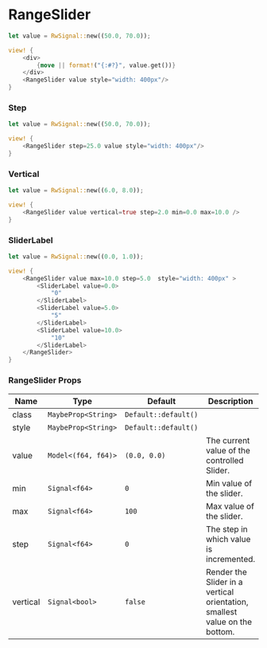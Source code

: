 # RangeSlider

```rust demo
let value = RwSignal::new((50.0, 70.0));

view! {
    <div>
        {move || format!("{:#?}", value.get())}
    </div>
    <RangeSlider value style="width: 400px"/>
}
```

### Step

```rust demo
let value = RwSignal::new((50.0, 70.0));

view! {
    <RangeSlider step=25.0 value style="width: 400px"/>
}
```

### Vertical

```rust demo
let value = RwSignal::new((6.0, 8.0));

view! {
    <RangeSlider value vertical=true step=2.0 min=0.0 max=10.0 />
}
```

### SliderLabel

```rust demo
let value = RwSignal::new((0.0, 1.0));

view! {
    <RangeSlider value max=10.0 step=5.0  style="width: 400px" >
        <SliderLabel value=0.0>
            "0"
        </SliderLabel>
        <SliderLabel value=5.0>
            "5"
        </SliderLabel>
        <SliderLabel value=10.0>
            "10"
        </SliderLabel>
    </RangeSlider>
}
```

### RangeSlider Props

| Name | Type | Default | Description |
| --- | --- | --- | --- |
| class | `MaybeProp<String>` | `Default::default()` |  |
| style | `MaybeProp<String>` | `Default::default()` |  |
| value | `Model<(f64, f64)>` | `(0.0, 0.0)` | The current value of the controlled Slider. |
| min | `Signal<f64>` | `0` | Min value of the slider. |
| max | `Signal<f64>` | `100` | Max value of the slider. |
| step | `Signal<f64>` | `0` | The step in which value is incremented. |
| vertical | `Signal<bool>` | `false` | Render the Slider in a vertical orientation, smallest value on the bottom. |
